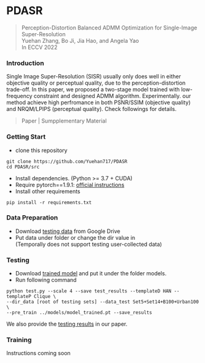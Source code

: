 # PDASR
> Perception-Distortion Balanced ADMM Optimization for Single-Image Super-Resolution  
> Yuehan Zhang, Bo Ji, Jia Hao, and Angela Yao  
> In ECCV 2022

### Introduction
Single Image Super-Resolution (SISR) usually only does well in either objective quality or perceptual quality, due to the perception-distortion trade-off. In this paper, we proposed a two-stage model trained with low-frequency constraint and designed ADMM algorithm. Experimentally. our method achieve high perfromance in both PSNR/SSIM (objective quality) and NRQM/LPIPS (perceptual quality). Check followings for details.
> Paper | Sumpplementary Material
### Getting Start
- clone this repository  
```
git clone https://github.com/Yuehan717/PDASR  
cd PDASR/src
```
- Install dependencies. (Python >= 3.7 + CUDA)
- Require pytorch==1.9.1: [official instructions](https://pytorch.org/get-started/previous-versions/)
- Install other requirements
```
pip install -r requirements.txt
```

### Data Preparation
- Download [testing data](https://drive.google.com/drive/folders/1u7pWhYqO1Mmba76aH-_-8rUFqe0oeyW5?usp=sharing) from Google Drive
- Put data under folder or change the dir value in  
(Temporally does not support testing user-collected data)

### Testing
- Download [trained model](https://drive.google.com/drive/folders/1u7pWhYqO1Mmba76aH-_-8rUFqe0oeyW5?usp=sharing) and put it under the folder models.
- Run following command
```
python test.py --scale 4 --save test_results --templateD HAN --templateP Clique \
--dir_data [root of testing sets] --data_test Set5+Set14+B100+Urban100 \
--pre_train ../models/model_trained.pt --save_results
```
We also provide the [testing results](https://drive.google.com/drive/folders/1u7pWhYqO1Mmba76aH-_-8rUFqe0oeyW5?usp=sharing) in our paper.
### Training

Instructions coming soon

